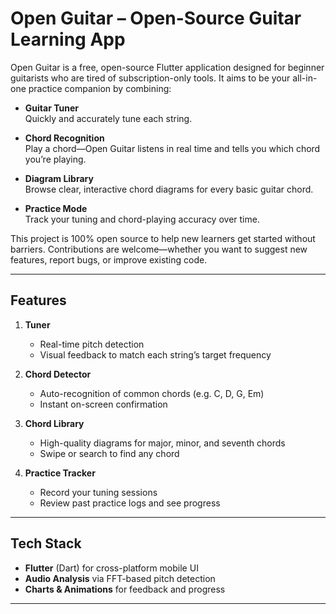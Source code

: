 # Open Guitar – Open-Source Guitar Learning App

Open Guitar is a free, open-source Flutter application designed for beginner guitarists who are tired of subscription-only tools. It aims to be your all-in-one practice companion by combining:

- **Guitar Tuner**  
  Quickly and accurately tune each string.

- **Chord Recognition**  
  Play a chord—Open Guitar listens in real time and tells you which chord you’re playing.

- **Diagram Library**  
  Browse clear, interactive chord diagrams for every basic guitar chord.

- **Practice Mode**  
  Track your tuning and chord-playing accuracy over time.

This project is 100% open source to help new learners get started without barriers. Contributions are welcome—whether you want to suggest new features, report bugs, or improve existing code.

---

## Features

1. **Tuner**  
   - Real-time pitch detection  
   - Visual feedback to match each string’s target frequency

2. **Chord Detector**  
   - Auto-recognition of common chords (e.g. C, D, G, Em)  
   - Instant on-screen confirmation

3. **Chord Library**  
   - High-quality diagrams for major, minor, and seventh chords  
   - Swipe or search to find any chord

4. **Practice Tracker**  
   - Record your tuning sessions  
   - Review past practice logs and see progress

---

## Tech Stack

- **Flutter** (Dart) for cross-platform mobile UI  
- **Audio Analysis** via FFT-based pitch detection  
- **Charts & Animations** for feedback and progress

---


